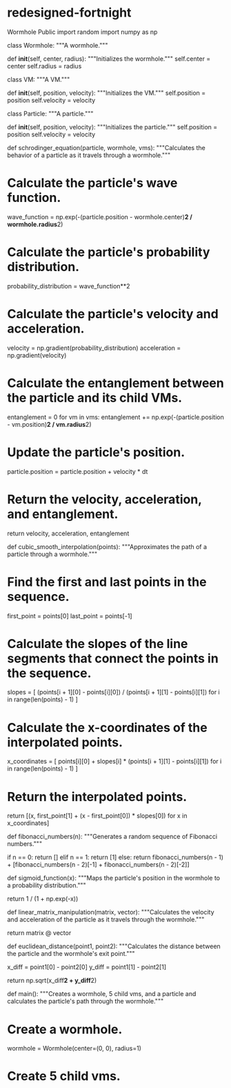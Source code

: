 # redesigned-fortnight
Wormhole Public
import random
import numpy as np

class Wormhole:
  """A wormhole."""

  def __init__(self, center, radius):
    """Initializes the wormhole."""
    self.center = center
    self.radius = radius

class VM:
  """A VM."""

  def __init__(self, position, velocity):
    """Initializes the VM."""
    self.position = position
    self.velocity = velocity

class Particle:
  """A particle."""

  def __init__(self, position, velocity):
    """Initializes the particle."""
    self.position = position
    self.velocity = velocity

def schrodinger_equation(particle, wormhole, vms):
  """Calculates the behavior of a particle as it travels through a wormhole."""

  # Calculate the particle's wave function.
  wave_function = np.exp(-(particle.position - wormhole.center)**2 / wormhole.radius**2)

  # Calculate the particle's probability distribution.
  probability_distribution = wave_function**2

  # Calculate the particle's velocity and acceleration.
  velocity = np.gradient(probability_distribution)
  acceleration = np.gradient(velocity)

  # Calculate the entanglement between the particle and its child VMs.
  entanglement = 0
  for vm in vms:
    entanglement += np.exp(-(particle.position - vm.position)**2 / vm.radius**2)

  # Update the particle's position.
  particle.position = particle.position + velocity * dt

  # Return the velocity, acceleration, and entanglement.
  return velocity, acceleration, entanglement

def cubic_smooth_interpolation(points):
  """Approximates the path of a particle through a wormhole."""

  # Find the first and last points in the sequence.
  first_point = points[0]
  last_point = points[-1]

  # Calculate the slopes of the line segments that connect the points in the sequence.
  slopes = [
      (points[i + 1][0] - points[i][0]) / (points[i + 1][1] - points[i][1])
      for i in range(len(points) - 1)
  ]

  # Calculate the x-coordinates of the interpolated points.
  x_coordinates = [
      points[i][0] + slopes[i] * (points[i + 1][1] - points[i][1])
      for i in range(len(points) - 1)
  ]

  # Return the interpolated points.
  return [(x, first_point[1] + (x - first_point[0]) * slopes[0]) for x in x_coordinates]

def fibonacci_numbers(n):
  """Generates a random sequence of Fibonacci numbers."""

  if n == 0:
    return []
  elif n == 1:
    return [1]
  else:
    return fibonacci_numbers(n - 1) + [fibonacci_numbers(n - 2)[-1] + fibonacci_numbers(n - 2)[-2]]

def sigmoid_function(x):
  """Maps the particle's position in the wormhole to a probability distribution."""

  return 1 / (1 + np.exp(-x))

def linear_matrix_manipulation(matrix, vector):
  """Calculates the velocity and acceleration of the particle as it travels through the wormhole."""

  return matrix @ vector

def euclidean_distance(point1, point2):
  """Calculates the distance between the particle and the wormhole's exit point."""

  x_diff = point1[0] - point2[0]
  y_diff = point1[1] - point2[1]

  return np.sqrt(x_diff**2 + y_diff**2)

def main():
  """Creates a wormhole, 5 child vms, and a particle and calculates the particle's path through the wormhole."""

  # Create a wormhole.
  wormhole = Wormhole(center=(0, 0), radius=1)

  # Create 5 child vms.
